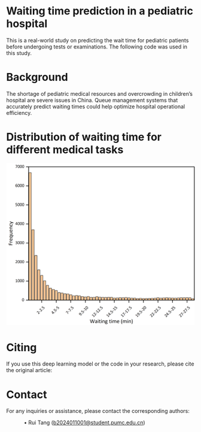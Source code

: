 # Waiting time prediction in a pediatric hospital
This is a real-world study on predicting the wait time for pediatric patients before undergoing tests or examinations. The following code was used in this study.
# Background
The shortage of pediatric medical resources and overcrowding in children’s hospital are severe issues in China. Queue management systems that accurately predict waiting times could help optimize hospital operational efficiency.
# Distribution of waiting time for different medical tasks
![Throat swab-1st floor](https://github.com/yiwangxi-tech/Waiting-time-prediction-in-a-pediatric-hospital/blob/main/Throat%20swab-1st%20floor.tif)
# Citing
If you use this deep learning model or the code in your research, please cite the original article:


# Contact
For any inquiries or assistance, please contact the corresponding authors:
     
&nbsp;&nbsp;&nbsp;&nbsp;&nbsp;&nbsp;&nbsp;&nbsp;&nbsp;&nbsp;&nbsp;&nbsp;• Rui Tang (b2024011001@student.pumc.edu.cn)
